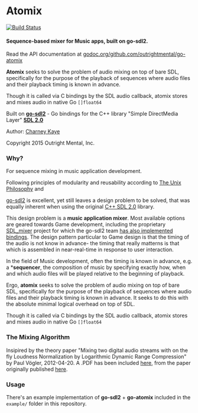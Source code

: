 # Atomix 

[![Build Status](https://travis-ci.org/outrightmental/go-atomix.svg?branch=master)](https://travis-ci.org/outrightmental/go-atomix)

#### Sequence-based mixer for Music apps, built on go-sdl2.

Read the API documentation at [godoc.org/github.com/outrightmental/go-atomix](https://godoc.org/github.com/outrightmental/go-atomix)

**Atomix** seeks to solve the problem of audio mixing on top of bare SDL, specifically for the purpose of the playback of sequences where audio files and their playback timing is known in advance.
 
Though it is called via C bindings by the SDL audio callback, atomix stores and mixes audio in native Go `[]float64`

Built on **[go-sdl2](https://github.com/veandco/go-sdl2)** - Go bindings for the C++ library "Simple DirectMedia Layer" **[SDL 2.0](https://www.libsdl.org/)**

Author: [Charney Kaye](http://w.charney.io)

Copyright 2015 Outright Mental, Inc.

### Why?

For sequence mixing in music application development.

Following principles of modularity and reusability according to [The Unix Philosophy](http://en.wikipedia.org/wiki/Unix_philosophy) and 

[go-sdl2](https://github.com/veandco/go-sdl2) is excellent, yet still leaves a design problem to be solved, that was equally inherent when using the original [C++ SDL 2.0](https://www.libsdl.org/) library.

This design problem is a **music application mixer**. Most available options are geared towards Game development, including the proprietary [SDL_mixer](https://www.libsdl.org/projects/SDL_mixer/) project for which the go-sdl2 team [has also implemented bindings](https://github.com/veandco/go-sdl2/blob/master/sdl_mixer/sdl_mixer.go). The design pattern particular to Game design is that the timing of the audio is not know in advance- the timing that really matterns is that which is assembled in near-real-time in response to user interaction.

In the field of Music development, often the timing is known in advance, e.g. a ***sequencer**, the composition of music by specifying exactly how, when and which audio files will be played relative to the beginning of playback.

Ergo, **atomix** seeks to solve the problem of audio mixing on top of bare SDL, specifically for the purpose of the playback of sequences where audio files and their playback timing is known in advance. It seeks to do this with the absolute minimal logical overhead on top of SDL.

Though it is called via C bindings by the SDL audio callback, atomix stores and mixes audio in native Go `[]float64`

### The Mixing Algorithm

Insipired by the theory paper "Mixing two digital audio streams with on the fly Loudness Normalization by Logarithmic Dynamic Range Compression" by Paul Vögler, 2012-04-20. A .PDF has been included [here](docs/LogarithmicDynamicRangeCompression-PaulVogler.pdf), from the paper originally published [here](http://www.voegler.eu/pub/audio/digital-audio-mixing-and-normalization.html).

### Usage

There's an example implementation of **go-sdl2** + **go-atomix** included in the `example/` folder in this repository.
